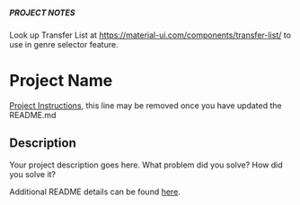 ##### PROJECT NOTES #####

Look up Transfer List at https://material-ui.com/components/transfer-list/ 
to use in genre selector feature.

# Project Name

[Project Instructions](./INSTRUCTIONS.md), this line may be removed once you have updated the README.md

## Description

Your project description goes here. What problem did you solve? How did you solve it?

Additional README details can be found [here](https://github.com/PrimeAcademy/github-finalization-assignment).